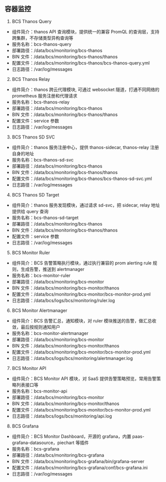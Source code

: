 ## 容器监控

1. BCS Thanos Query
- 组件简介：thanos API 查询模块，提供统一的兼容 PromQL 的查询层，支持跨集群，不存储类型异构查询等
- 服务名称：bcs-thanos-query
- 部署路径：/data/bcs/monitoring/bcs-thanos
- BIN 文件：/data/bcs/monitoring/bcs-thanos/thanos
- 配置文件：/data/bcs/monitoring/bcs-thanos/bcs-thanos-query.yml
- 日志路径：/var/log/messages
2. BCS Thanos Relay
- 组件简介：thanos 跨云代理模块, 可通过 websocket 隧道，打通不同网络的 prometheus 服务注册和代理请求
- 服务名称：bcs-thanos-relay
- 部署路径：/data/bcs/monitoring/bcs-thanos
- BIN 文件：/data/bcs/monitoring/bcs-thanos/thanos
- 配置文件：service 参数
- 日志路径：/var/log/messages
3. BCS Thanos SD SVC
- 组件简介：thanos 服务注册中心，提供 thanos-sidecar, thanos-relay 注册自身的地址
- 服务名称：bcs-thanos-sd-svc
- 部署路径：/data/bcs/monitoring/bcs-thanos
- BIN 文件：/data/bcs/monitoring/bcs-thanos/thanos
- 配置文件：/data/bcs/monitoring/bcs-thanos/bcs-thanos-sd-svc.yml
- 日志路径：/var/log/messages
4. BCS Thanos SD Target
- 组件简介：thanos 服务发现模块，通过请求 sd-svc，把 sidecar, relay 地址提供给 query 查询
- 服务名称：bcs-thanos-sd-target
- 部署路径：/data/bcs/monitoring/bcs-thanos
- BIN 文件：/data/bcs/monitoring/bcs-thanos/thanos
- 配置文件：service 参数
- 日志路径：/var/log/messages
5. BCS Monitor Ruler
- 组件简介：BCS 告警策略执行模块，通过执行兼容的 prom alerting rule 规则，生成告警，推送到 alertmanager
- 服务名称：bcs-monitor-ruler
- 部署路径：/data/bcs/monitoring/bcs-monitor
- BIN 文件：/data/bcs/monitoring/bcs-monitor/thanos
- 配置文件：/data/bcs/monitoring/bcs-monitor/bcs-monitor-prod.yml
- 日志路径：/data/bcs/logs/bcs/monitoring/ruler.log
6. BCS Monitor Alertmanager
- 组件简介：BCS 告警汇总，通知模块，对 ruler 模块推送的告警，做汇总收敛，最后按规则通知用户
- 服务名称：bcs-monitor-alertmanager
- 部署路径：/data/bcs/monitoring/bcs-monitor
- BIN 文件：/data/bcs/monitoring/bcs-monitor/thanos
- 配置文件：/data/bcs/monitoring/bcs-monitor/bcs-monitor-prod.yml
- 日志路径：/data/bcs/logs/bcs/monitoring/alertmanager.log
7. BCS Monitor API
- 组件简介：BCS Monitor API 模块，对 SaaS 提供告警策略预览，常用告警策略列表接口等
- 服务名称：bcs-monitor-api
- 部署路径：/data/bcs/monitoring/bcs-monitor
- BIN 文件：/data/bcs/monitoring/bcs-monitor/thanos
- 配置文件：/data/bcs/monitoring/bcs-monitor/bcs-monitor-prod.yml
- 日志路径：/data/bcs/logs/bcs/monitoring/api.log
8. BCS Grafana
- 组件简介：BCS Monitor Dashboard，开源的 grafana，内置 paas-grafana-datasource，piechart 等插件
- 服务名称：bcs-grafana
- 部署路径：/data/bcs/monitoring/bcs-grafana
- BIN 文件：/data/bcs/monitoring/bcs-grafana/bin/grafana-server
- 配置文件：/data/bcs/monitoring/bcs-grafana/conf/bcs-grafana.ini
- 日志路径：/var/log/messages